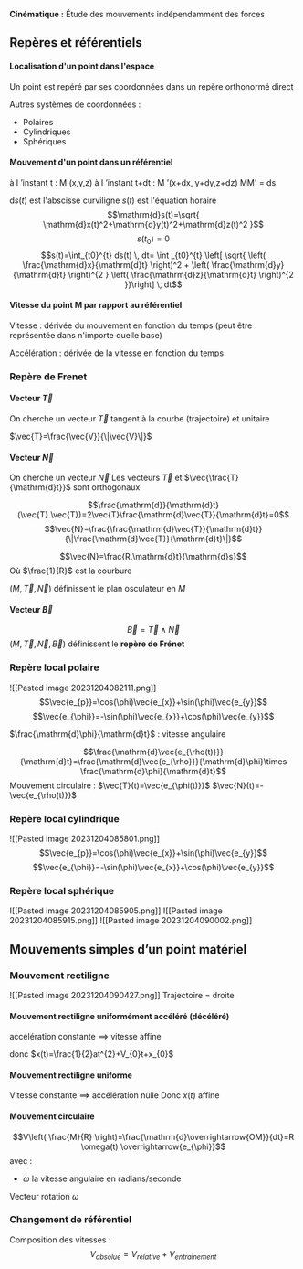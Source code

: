 **Cinématique :** Étude des mouvements indépendamment des forces

## Repères et référentiels
#### Localisation d'un point dans l'espace

Un point est repéré par ses coordonnées dans un repère orthonormé direct

Autres systèmes de coordonnées :
* Polaires
* Cylindriques
* Sphériques

#### Mouvement d'un point dans un référentiel

à l ’instant t : M (x,y,z)
à l ’instant t+dt : M ’(x+dx, y+dy,z+dz)
MM' = ds

$\mathrm{d}s(t)$ est l'abscisse curviligne
$s(t)$ est l'équation horaire
$$\mathrm{d}s(t)=\sqrt{ \mathrm{d}x(t)^2+\mathrm{d}y(t)^2+\mathrm{d}z(t)^2 }$$
$$s(t_{0})=0$$
$$s(t)=\int_{t0}^{t} ds(t) \, dt= \int _{t0}^{t} \left[ \sqrt{ \left( \frac{\mathrm{d}x}{\mathrm{d}t} \right)^2 +  \left( \frac{\mathrm{d}y}{\mathrm{d}t} \right)^{2 } \left( \frac{\mathrm{d}z}{\mathrm{d}t} \right)^{2 }}\right] \, dt$$

#### Vitesse du point M par rapport au référentiel

Vitesse : dérivée du mouvement en fonction du temps (peut être représentée dans n'importe quelle base)

Accélération : dérivée de la vitesse en fonction du temps

### Repère de Frenet

#### Vecteur $\vec{T}$

On cherche un vecteur $\vec{T}$ tangent à la courbe (trajectoire) et unitaire

$\vec{T}=\frac{\vec{V}}{\|\vec{V}\|}$
#### Vecteur $\vec{N}$

On cherche un vecteur $\vec{N}$ 
Les vecteurs $\vec{T}$ et $\vec{\frac{T}{\mathrm{d}t}}$ sont orthogonaux

$$\frac{\mathrm{d}}{\mathrm{d}t}(\vec{T}.\vec{T})=2\vec{T}\frac{\mathrm{d}\vec{T}}{\mathrm{d}t}=0$$
$$\vec{N}=\frac{\frac{\mathrm{d}\vec{T}}{\mathrm{d}t}}{\|\frac{\mathrm{d}\vec{T}}{\mathrm{d}t}\|}$$

$$\vec{N}=\frac{R.\mathrm{d}t}{\mathrm{d}s}$$
Où $\frac{1}{R}$ est la courbure

$(M,\vec{T},\vec{N})$ définissent le plan osculateur en $M$

#### Vecteur $\vec{B}$
$$\vec{B}=\vec{T}\wedge\vec{N}$$
$(M,\vec{T},\vec{N},\vec{B})$ définissent le **repère de Frénet**

### Repère local polaire

![[Pasted image 20231204082111.png]]
$$\vec{e_{p}}=\cos(\phi)\vec{e_{x}}+\sin(\phi)\vec{e_{y}}$$
$$\vec{e_{\phi}}=-\sin(\phi)\vec{e_{x}}+\cos(\phi)\vec{e_{y}}$$

$\frac{\mathrm{d}\phi}{\mathrm{d}t}$ : vitesse angulaire

$$\frac{\mathrm{d}\vec{e_{\rho(t)}}}{\mathrm{d}t}=\frac{\mathrm{d}\vec{e_{\rho}}}{\mathrm{d}\phi}\times \frac{\mathrm{d}\phi}{\mathrm{d}t}$$
Mouvement circulaire : 
$\vec{T}(t)=\vec{e_{\phi(t)}}$
$\vec{N}(t)=-\vec{e_{\rho(t)}}$

### Repère local cylindrique
![[Pasted image 20231204085801.png]]
$$\vec{e_{p}}=\cos(\phi)\vec{e_{x}}+\sin(\phi)\vec{e_{y}}$$
$$\vec{e_{\phi}}=-\sin(\phi)\vec{e_{x}}+\cos(\phi)\vec{e_{y}}$$


### Repère local sphérique
![[Pasted image 20231204085905.png]]
![[Pasted image 20231204085915.png]]
![[Pasted image 20231204090002.png]]

## Mouvements simples d’un point matériel

### Mouvement rectiligne
![[Pasted image 20231204090427.png]]
Trajectoire = droite
#### Mouvement rectiligne uniformément accéléré (décéléré)
accélération constante $\implies$ vitesse affine

donc $x(t)=\frac{1}{2}at^{2}+V_{0}t+x_{0}$

#### Mouvement rectiligne uniforme
Vitesse constante $\implies$ accélération nulle
Donc $x(t)$ affine

#### Mouvement circulaire

$$V\left( \frac{M}{R} \right)=\frac{\mathrm{d}\overrightarrow{OM}}{dt}=R \omega(t) \overrightarrow{e_{\phi}}$$
avec : 
* $\omega$ la vitesse angulaire en radians/seconde

Vecteur rotation $\omega$

### Changement de référentiel
Composition des vitesses : 
$$V_{absolue}=V_{relative}+V_{entrainement}$$

